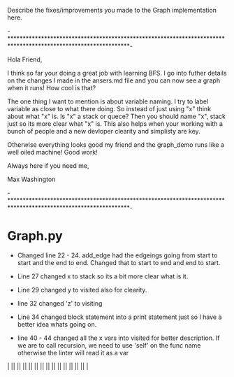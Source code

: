 Describe the fixes/improvements you made to the Graph implementation here.


-***************************************************************************************************************-

Hola Friend,

I think so far your doing a great job with learning BFS. I go into futher details on the changes I made in the ansers.md file and you can now see a graph when it runs! How cool is that?

The one thing I want to mention is about variable naming. I try to label variable as close to what there doing. So instead of just using "x" think about what "x" is. Is "x" a stack or quece? Then you should name "x", stack just so its more clear what "x" is. This also helps when your working with a bunch of people and a new devloper clearity and simplisty are key.

Otherwise everything looks good my friend and the graph_demo runs like a well oiled machine! Good work!

Always here if you need me,

Max Washington

-***************************************************************************************************************-

# Graph.py

* Changed line 22 - 24. add_edge had the edgeings going from start to start and the end to end. Changed that to start to end and end to start.

* Line 27 changed x to stack so its a bit more clear what is it.

* Line 29 changed y to visited also for clearity.

* line 32 changed 'z' to visiting

* Line 34 changed block statement into a print statement just so I have a better idea whats going on.  

* line 40 - 44 changed all the x vars into visited for better description. If we are to call recursion, we need to use 'self' on the func name otherwise the linter will read it as a var


|
||
||
||
||
||
||
||
||
||
||
||
||
||
|